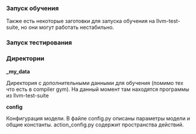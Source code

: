 ### Запуск обучения

Также есть некоторые заготовки для запуска обучения на llvm-test-suite,
но они могут работать нестабильно.

### Запуск тестирования

### Директории

**_my_data**

Директория с дополнительными данными для обучения (помимо тех что есть в
compiler gym). На данный момент там находятся программы из llvm-test-suite

**config**

Конфигурация модели. В файле config.py описаны параметры модели и общие
константы. action_config.py содержит пространства действий.